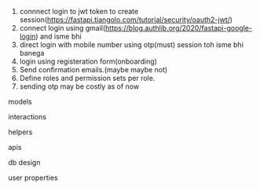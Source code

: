 <!-- user features -->

<!-- authentications -->
1. connnect login to jwt token to create session(https://fastapi.tiangolo.com/tutorial/security/oauth2-jwt/)
2. connect login using gmail(https://blog.authlib.org/2020/fastapi-google-login) and isme bhi
3. direct login with mobile number using otp(must) session toh isme bhi banega
4. login using registeration form(onboarding)
5. Send confirmation emails.(maybe maybe not)
6. Define roles and permission sets per role.
7. sending otp may be costly as of now


models


interactions



helpers



apis



db design

user properties


<!-- https://fastapi.tiangolo.com/tutorial/security/oauth2-jwt/ -->

<!-- pip install "python-jose[cryptography]" -->
<!-- pip install "passlib[bcrypt]" -->